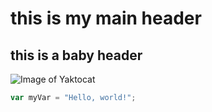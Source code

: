 # this is my main header

## this is a baby header 

![Image of Yaktocat](https://octodex.github.com/images/yaktocat.png)

``` javascript
var myVar = "Hello, world!";
```
